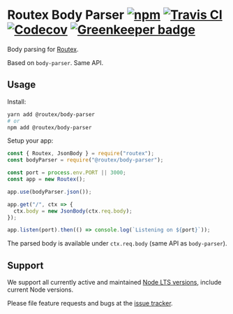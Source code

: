 # Routex Body Parser [![npm](https://img.shields.io/npm/v/@routex/body-parser.svg)](https://www.npmjs.com/package/@routex/body-parser) [![Travis CI](https://img.shields.io/travis/com/Cretezy/routex-body-parser.svg)](https://travis-ci.com/Cretezy/routex-body-parser) [![Codecov](https://img.shields.io/codecov/c/github/Cretezy/routex-body-parser.svg)](https://codecov.io/gh/Cretezy/routex-body-parser) [![Greenkeeper badge](https://badges.greenkeeper.io/Cretezy/routex-body-parser.svg)](https://greenkeeper.io/)

Body parsing for [Routex](https://www.npmjs.com/package/routex).

Based on `body-parser`. Same API.

## Usage

Install:

```bash
yarn add @routex/body-parser
# or
npm add @routex/body-parser
```

Setup your app:

```js
const { Routex, JsonBody } = require("routex");
const bodyParser = require("@routex/body-parser");

const port = process.env.PORT || 3000;
const app = new Routex();

app.use(bodyParser.json());

app.get("/", ctx => {
  ctx.body = new JsonBody(ctx.req.body);
});

app.listen(port).then(() => console.log(`Listening on ${port}`));
```

The parsed body is available under `ctx.req.body` (same API as `body-parser`).

## Support

We support all currently active and maintained [Node LTS versions](https://github.com/nodejs/Release), include current Node versions.

Please file feature requests and bugs at the [issue tracker](https://github.com/Cretezy/routex-body-parser/issues).

